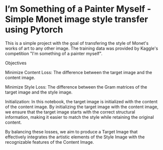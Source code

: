 # I’m Something of a Painter Myself - Simple Monet image style transfer using Pytorch

This is a simple project with the goal of transfering the style of Monet's works of art to any other image. The training data was provided by Kaggle's competition "I'm something of a painter myself".

Objectives

Minimize Content Loss: The difference between the target image and the content image.

Minimize Style Loss: The difference between the Gram matrices of the target image and the style image.

Initialization: In this notebook, the target image is initialized with the content of the content image. By initializing the target image with the content image, we ensure that the target image starts with the correct structural information, making it easier to match the style while retaining the original content.

By balancing these losses, we aim to produce a Target Image that effectively integrates the artistic elements of the Style Image with the recognizable features of the Content Image.
